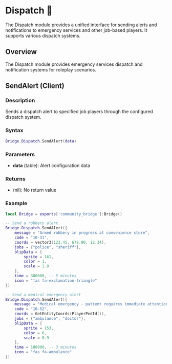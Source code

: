 # Dispatch 🚨

<!--META
nav: true
toc: true
description: The Dispatch module provides a unified interface for sending alerts and notifications to emergency services and other job-based players. It supports various dispatch systems.
-->

The Dispatch module provides a unified interface for sending alerts and notifications to emergency services and other job-based players. It supports various dispatch systems.

## Overview

The Dispatch module provides emergency services dispatch and notification systems for roleplay scenarios.

## SendAlert (Client)

### Description
Sends a dispatch alert to specified job players through the configured dispatch system.

### Syntax
```lua
Bridge.Dispatch.SendAlert(data)
```

### Parameters
- **data** (table): Alert configuration data

### Returns
- (nil): No return value

### Example
```lua
local Bridge = exports['community_bridge']:Bridge()

-- Send a robbery alert
Bridge.Dispatch.SendAlert({
    message = "Armed robbery in progress at convenience store",
    code = "10-31",
    coords = vector3(123.45, 678.90, 12.34),
    jobs = {"police", "sheriff"},
    blipData = {
        sprite = 161,
        color = 1,
        scale = 1.0
    },
    time = 300000, -- 5 minutes
    icon = "fas fa-exclamation-triangle"
})

-- Send a medical emergency alert
Bridge.Dispatch.SendAlert({
    message = "Medical emergency - patient requires immediate attention",
    code = "10-52",
    coords = GetEntityCoords(PlayerPedId()),
    jobs = {"ambulance", "doctor"},
    blipData = {
        sprite = 153,
        color = 6,
        scale = 0.9
    },
    time = 180000, -- 3 minutes
    icon = "fas fa-ambulance"
})
```

